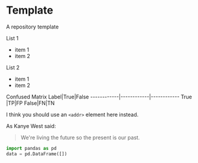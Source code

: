 # Template
A repository template

List 1
- item 1
- item 2

List 2
* item 1
* item 2

Confused Matrix
Label|True|False
------------|------------|------------
True |TP|FP
False|FN|TN


I think you should use an
`<addr>` element here instead.

As Kanye West said:
> We're living the future so
> the present is our past.

``` python
import pandas as pd
data = pd.DataFrame([])
```
